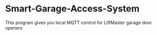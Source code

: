 # Smart-Garage-Access-System
This program gives you local MQTT control for LiftMaster garage door openers
